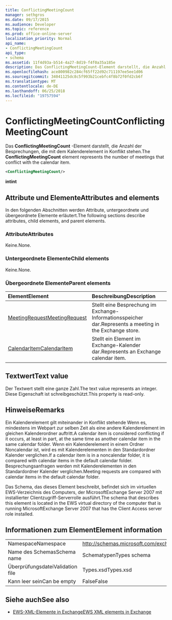 ```yaml
---
title: ConflictingMeetingCount
manager: sethgros
ms.date: 09/17/2015
ms.audience: Developer
ms.topic: reference
ms.prod: office-online-server
localization_priority: Normal
api_name:
- ConflictingMeetingCount
api_type:
- schema
ms.assetid: 11f4d93a-b514-4a27-8d19-f4f0a35a185e
description: Das ConflictingMeetingCount-Element darstellt, die Anzahl der Besprechungen, die mit dem Kalenderelement in Konflikt stehen.
ms.openlocfilehash: ace800982c284cf65ff22d92c711197ee5ee1d06
ms.sourcegitcommit: 34041125dc8c5f993b21cebfc4f8b72f0fd2cb6f
ms.translationtype: MT
ms.contentlocale: de-DE
ms.lasthandoff: 06/25/2018
ms.locfileid: "19757594"
---
```

# <a name="conflictingmeetingcount"></a><span data-ttu-id="614db-103">ConflictingMeetingCount</span><span class="sxs-lookup"><span data-stu-id="614db-103">ConflictingMeetingCount</span></span>

<span data-ttu-id="614db-104">Das **ConflictingMeetingCount** -Element darstellt, die Anzahl der Besprechungen, die mit dem Kalenderelement in Konflikt stehen.</span><span class="sxs-lookup"><span data-stu-id="614db-104">The **ConflictingMeetingCount** element represents the number of meetings that conflict with the calendar item.</span></span> 
  
```xml
<ConflictingMeetingCount/>
```

 <span data-ttu-id="614db-105">**int**</span><span class="sxs-lookup"><span data-stu-id="614db-105">**int**</span></span>
## <a name="attributes-and-elements"></a><span data-ttu-id="614db-106">Attribute und Elemente</span><span class="sxs-lookup"><span data-stu-id="614db-106">Attributes and elements</span></span>

<span data-ttu-id="614db-107">In den folgenden Abschnitten werden Attribute, untergeordnete und übergeordnete Elemente erläutert.</span><span class="sxs-lookup"><span data-stu-id="614db-107">The following sections describe attributes, child elements, and parent elements.</span></span>
  
### <a name="attributes"></a><span data-ttu-id="614db-108">Attribute</span><span class="sxs-lookup"><span data-stu-id="614db-108">Attributes</span></span>

<span data-ttu-id="614db-109">Keine.</span><span class="sxs-lookup"><span data-stu-id="614db-109">None.</span></span>
  
### <a name="child-elements"></a><span data-ttu-id="614db-110">Untergeordnete Elemente</span><span class="sxs-lookup"><span data-stu-id="614db-110">Child elements</span></span>

<span data-ttu-id="614db-111">Keine.</span><span class="sxs-lookup"><span data-stu-id="614db-111">None.</span></span>
  
### <a name="parent-elements"></a><span data-ttu-id="614db-112">Übergeordnete Elemente</span><span class="sxs-lookup"><span data-stu-id="614db-112">Parent elements</span></span>

|<span data-ttu-id="614db-113">**Element**</span><span class="sxs-lookup"><span data-stu-id="614db-113">**Element**</span></span>|<span data-ttu-id="614db-114">**Beschreibung**</span><span class="sxs-lookup"><span data-stu-id="614db-114">**Description**</span></span>|
|:-----|:-----|
|[<span data-ttu-id="614db-115">MeetingRequest</span><span class="sxs-lookup"><span data-stu-id="614db-115">MeetingRequest</span></span>](meetingrequest.md) <br/> |<span data-ttu-id="614db-116">Stellt eine Besprechung im Exchange-Informationsspeicher dar.</span><span class="sxs-lookup"><span data-stu-id="614db-116">Represents a meeting in the Exchange store.</span></span>  <br/> |
|[<span data-ttu-id="614db-117">CalendarItem</span><span class="sxs-lookup"><span data-stu-id="614db-117">CalendarItem</span></span>](calendaritem.md) <br/> |<span data-ttu-id="614db-118">Stellt ein Element im Exchange-Kalender dar.</span><span class="sxs-lookup"><span data-stu-id="614db-118">Represents an Exchange calendar item.</span></span>  <br/> |
   
## <a name="text-value"></a><span data-ttu-id="614db-119">Textwert</span><span class="sxs-lookup"><span data-stu-id="614db-119">Text value</span></span>

<span data-ttu-id="614db-120">Der Textwert stellt eine ganze Zahl.</span><span class="sxs-lookup"><span data-stu-id="614db-120">The text value represents an integer.</span></span> <span data-ttu-id="614db-121">Diese Eigenschaft ist schreibgeschützt.</span><span class="sxs-lookup"><span data-stu-id="614db-121">This property is read-only.</span></span>
  
## <a name="remarks"></a><span data-ttu-id="614db-122">Hinweise</span><span class="sxs-lookup"><span data-stu-id="614db-122">Remarks</span></span>

<span data-ttu-id="614db-123">Ein Kalenderelement gilt miteinander in Konflikt stehende Wenn es, mindestens im Webpart zur selben Zeit als eine andere Kalenderelement im gleichen Kalenderordner auftritt.</span><span class="sxs-lookup"><span data-stu-id="614db-123">A calendar item is considered conflicting if it occurs, at least in part, at the same time as another calendar item in the same calendar folder.</span></span> <span data-ttu-id="614db-124">Wenn ein Kalenderelement in einem Ordner Noncalendar ist, wird es mit Kalenderelementen in den Standardordner Kalender verglichen.</span><span class="sxs-lookup"><span data-stu-id="614db-124">If a calendar item is in a noncalendar folder, it is compared with calendar items in the default calendar folder.</span></span> <span data-ttu-id="614db-125">Besprechungsanfragen werden mit Kalenderelementen in den Standardordner Kalender verglichen.</span><span class="sxs-lookup"><span data-stu-id="614db-125">Meeting requests are compared with calendar items in the default calendar folder.</span></span>
  
<span data-ttu-id="614db-126">Das Schema, das dieses Element beschreibt, befindet sich im virtuellen EWS-Verzeichnis des Computers, der MicrosoftExchange Server 2007 mit installierter Clientzugriff-Serverrolle ausführt.</span><span class="sxs-lookup"><span data-stu-id="614db-126">The schema that describes this element is located in the EWS virtual directory of the computer that is running MicrosoftExchange Server 2007 that has the Client Access server role installed.</span></span>
  
## <a name="element-information"></a><span data-ttu-id="614db-127">Informationen zum Element</span><span class="sxs-lookup"><span data-stu-id="614db-127">Element information</span></span>

|||
|:-----|:-----|
|<span data-ttu-id="614db-128">Namespace</span><span class="sxs-lookup"><span data-stu-id="614db-128">Namespace</span></span>  <br/> |http://schemas.microsoft.com/exchange/services/2006/types  <br/> |
|<span data-ttu-id="614db-129">Name des Schemas</span><span class="sxs-lookup"><span data-stu-id="614db-129">Schema name</span></span>  <br/> |<span data-ttu-id="614db-130">Schematypen</span><span class="sxs-lookup"><span data-stu-id="614db-130">Types schema</span></span>  <br/> |
|<span data-ttu-id="614db-131">Überprüfungsdatei</span><span class="sxs-lookup"><span data-stu-id="614db-131">Validation file</span></span>  <br/> |<span data-ttu-id="614db-132">Types.xsd</span><span class="sxs-lookup"><span data-stu-id="614db-132">Types.xsd</span></span>  <br/> |
|<span data-ttu-id="614db-133">Kann leer sein</span><span class="sxs-lookup"><span data-stu-id="614db-133">Can be empty</span></span>  <br/> |<span data-ttu-id="614db-134">False</span><span class="sxs-lookup"><span data-stu-id="614db-134">False</span></span>  <br/> |
   
## <a name="see-also"></a><span data-ttu-id="614db-135">Siehe auch</span><span class="sxs-lookup"><span data-stu-id="614db-135">See also</span></span>



- [<span data-ttu-id="614db-136">EWS-XML-Elemente in Exchange</span><span class="sxs-lookup"><span data-stu-id="614db-136">EWS XML elements in Exchange</span></span>](ews-xml-elements-in-exchange.md)

